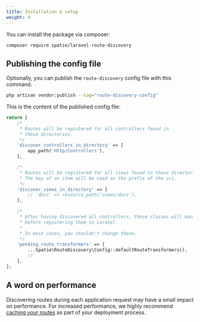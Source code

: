```yaml
---
title: Installation & setup
weight: 4
---
```


You can install the package via composer:

```bash
composer require spatie/laravel-route-discovery
```

## Publishing the config file

Optionally, you can publish the `route-discovery` config file with this command.

```bash
php artisan vendor:publish --tag="route-discovery-config"
```

This is the content of the published config file:

```php
return [
    /*
     * Routes will be registered for all controllers found in
     * these directories.
     */
    'discover_controllers_in_directory' => [
        app_path('Http/Controllers'),
    ],

    /*
     * Routes will be registered for all views found in these directories.
     * The key of an item will be used as the prefix of the uri.
     */
    'discover_views_in_directory' => [
        // 'docs' => resource_path('views/docs'),
    ],

    /*
     * After having discovered all controllers, these classes will manipulate the routes
     * before registering them to Laravel.
     *
     * In most cases, you shouldn't change these.
     */
    'pending_route_transformers' => [
        ...Spatie\RouteDiscovery\Config::defaultRouteTransformers(),
        //
    ],
];
```

## A word on performance

Discovering routes during each application request may have a small impact on performance. For increased performance, we highly recommend [caching your routes](https://laravel.com/docs/8.x/routing#route-caching) as part of your deployment process.
